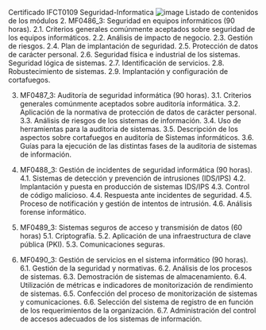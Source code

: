 Certificado IFCT0109 Seguridad-Informatica
![image](https://github.com/amgomar/Seguridad-Informatica/assets/108897474/059a13d2-a7dc-4703-b59a-7045d208387a)
Listado de contenidos de los módulos
2. MF0486_3: Seguridad en equipos informáticos (90 horas).
2.1. Criterios generales comúnmente aceptados sobre seguridad de los equipos informáticos.
2.2. Análisis de impacto de negocio.
2.3. Gestión de riesgos.
2.4. Plan de implantación de seguridad.
2.5. Protección de datos de carácter personal.
2.6. Seguridad física e industrial de los sistemas. Seguridad lógica de sistemas.
2.7. Identificación de servicios.
2.8. Robustecimiento de sistemas.
2.9. Implantación y configuración de cortafuegos.

3. MF0487_3: Auditoría de seguridad informática (90 horas).
3.1. Criterios generales comúnmente aceptados sobre auditoría informática.
3.2. Aplicación de la normativa de protección de datos de carácter personal.
3.3. Análisis de riesgos de los sistemas de información.
3.4. Uso de herramientas para la auditoria de sistemas.
3.5. Descripción de los aspectos sobre cortafuegos en auditoría de Sistemas informáticos.
3.6. Guías para la ejecución de las distintas fases de la auditoria de sistemas de información.

4. MF0488_3: Gestión de incidentes de seguridad informática (90 horas).
4.1. Sistemas de detección y prevención de intrusiones (IDS/IPS)
4.2. Implantación y puesta en producción de sistemas IDS/IPS
4.3. Control de código malicioso.
4.4. Respuesta ante incidentes de seguridad.
4.5. Proceso de notificación y gestión de intentos de intrusión.
4.6. Análisis forense informático.

5. MF0489_3: Sistemas seguros de acceso y transmisión de datos (60 horas)
5.1. Criptografía.
5.2. Aplicación de una infraestructura de clave pública (PKI).
5.3. Comunicaciones seguras.

6. MF0490_3: Gestión de servicios en el sistema informático (90 horas).
6.1. Gestión de la seguridad y normativas.
6.2. Análisis de los procesos de sistemas.
6.3. Demostración de sistemas de almacenamiento.
6.4. Utilización de métricas e indicadores de monitorización de rendimiento de sistemas.
6.5. Confección del proceso de monitorización de sistemas y comunicaciones.
6.6. Selección del sistema de registro de en función de los requerimientos de la organización.
6.7. Administración del control de accesos adecuados de los sistemas de información.

